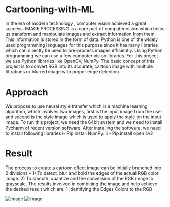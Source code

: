 # Cartooning-with-ML
In the era of modern technology , computer vision achieved a great success. IMAGE PROCESSING is a core part of computer vision which helps us transform and manipulate images and extract information from them. This information is stored in the form of data.
Python is one of the widely used programming languages for this purpose since it has many libraries which can directly be used to pre-process images efficiently. Using Python programming we can use a few computer vision libraries.
For this project we use Python libraries like OpenCV, NumPy.
The basic concept of this project is to convert RGB into its accurate, cartoon image with multiple filtrations or blurred image with proper edge detection


# Approach
We propose to use neural style transfer which is a machine learning algorithm, which involves two images, first is the input 
image from the user and second is the style image which is used to apply the style on the input image.
To run this project, we need the 64bit system and we need to install Pycharm of recent version software. After installing the software, we need to install following libraries
 i- Pip install NumPy. ii - Pip install open cv2


# Result
The process to create a cartoon effect image can be initially branched into 2 divisions – 1) To detect, blur and bold the edges of the actual RGB color image. 2) To smooth, quantize and the conversion of the RGB image to grayscale. The results involved in combining the image and help achieve the desired result which are:
1 Identifying the Edges
Colors to the RGB 

![image](https://user-images.githubusercontent.com/84098613/213844055-24be0f2e-9364-4dc3-a744-249ac614f8f8.png)
![image](https://user-images.githubusercontent.com/84098613/213844072-d10c0ce1-c9bb-49dc-b5c1-c575d1dbd0dc.png)



